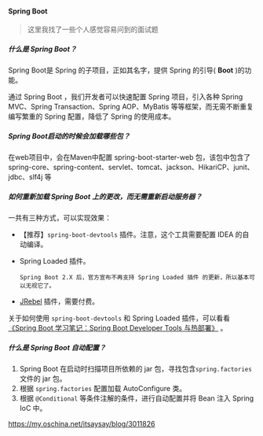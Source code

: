 #### Spring Boot

> 这里我找了一些个人感觉容易问到的面试题

##### 什么是 Spring Boot？

Spring Boot是 Spring 的子项目，正如其名字，提供 Spring 的引导( **Boot** )的功能。

通过 Spring Boot ，我们开发者可以快速配置 Spring 项目，引入各种 Spring MVC、Spring Transaction、Spring AOP、MyBatis 等等框架，而无需不断重复编写繁重的 Spring 配置，降低了 Spring 的使用成本。



##### Spring Boot启动的时候会加载哪些包？

在web项目中，会在Maven中配置 spring-boot-starter-web 包，该包中包含了spring-core、spring-content、servlet、tomcat、jackson、HikariCP、junit、jdbc、slf4j 等



##### 如何重新加载 Spring Boot 上的更改，而无需重新启动服务器？

一共有三种方式，可以实现效果：

- 【推荐】`spring-boot-devtools` 插件。注意，这个工具需要配置 IDEA 的自动编译。

- Spring Loaded 插件。

    `Spring Boot 2.X 后，官方宣布不再支持 Spring Loaded 插件 的更新，所以基本可以无视它了。`

- [JRebel](https://www.jianshu.com/p/bab43eaa4e14) 插件，需要付费。

关于如何使用 `spring-boot-devtools` 和 Spring Loaded 插件，可以看看 [《Spring Boot 学习笔记：Spring Boot Developer Tools 与热部署》](https://segmentfault.com/a/1190000014488100) 。



##### 什么是 Spring Boot 自动配置？

1. Spring Boot 在启动时扫描项目所依赖的 jar 包，寻找包含`spring.factories` 文件的 jar 包。
2. 根据 `spring.factories` 配置加载 AutoConfigure 类。
3. 根据 `@Conditional` 等条件注解的条件，进行自动配置并将 Bean 注入 Spring IoC 中。

https://my.oschina.net/itsaysay/blog/3011826

